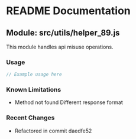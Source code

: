 # README Documentation

## Module: src/utils/helper_89.js

This module handles api misuse operations.

### Usage

```javascript
// Example usage here
```

### Known Limitations

- Method not found Different response format

### Recent Changes

- Refactored in commit daedfe52
